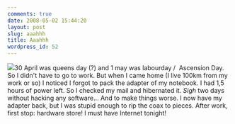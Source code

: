 ```yaml
---
comments: true
date: 2008-05-02 15:44:20
layout: post
slug: aaahhh
title: Aaahhh
wordpress_id: 52
---
```


[![](http://www.vanutsteen.nl/wp-content/uploads/2008/05/coax1-300x124.jpg)](http://www.vanutsteen.nl/wp-content/uploads/2008/05/coax1.jpg)30 April was queens day (?) and 1 may was labourday /  Ascension Day. So I didn't have to go to work. But when I came home (I live 100km from my work or so) I noticed I forgot to pack the adapter of my notebook. I had 1,5 hours of power left. So I checked my mail and hibernated it. *Sigh* two days without hacking any software... And to make things worse. I now have my adapter back, but I was stupid enough to rip the coax to pieces. After work, first stop: hardware store! I must have Internet tonight!
